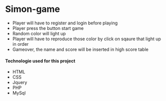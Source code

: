 # Simon-game

- Player will have to register and login before playing
- Player press the button start game
- Random color will light up
- Player will have to reproduce those color by click on sqaure that light up in order
- Gameover, the name and score will be inserted in high score table 

#### Technologie used for this project

- HTML
- CSS
- Jquery
- PHP
- MySql
